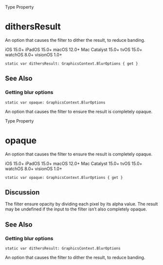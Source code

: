 Type Property

# dithersResult

An option that causes the filter to dither the result, to reduce banding.

iOS 15.0+  iPadOS 15.0+  macOS 12.0+  Mac Catalyst 15.0+  tvOS 15.0+  watchOS
8.0+  visionOS 1.0+

    
    
    static var dithersResult: GraphicsContext.BlurOptions { get }

## See Also

### Getting blur options

`static var opaque: GraphicsContext.BlurOptions`

An option that causes the filter to ensure the result is completely opaque.

Type Property

# opaque

An option that causes the filter to ensure the result is completely opaque.

iOS 15.0+  iPadOS 15.0+  macOS 12.0+  Mac Catalyst 15.0+  tvOS 15.0+  watchOS
8.0+  visionOS 1.0+

    
    
    static var opaque: GraphicsContext.BlurOptions { get }

## Discussion

The filter ensure opacity by dividing each pixel by its alpha value. The
result may be undefined if the input to the filter isn’t also completely
opaque.

## See Also

### Getting blur options

`static var dithersResult: GraphicsContext.BlurOptions`

An option that causes the filter to dither the result, to reduce banding.

